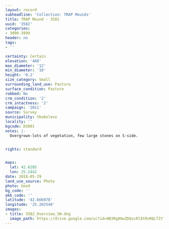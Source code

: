```yaml
---
layout: record
subheadline: 'Collection: TRAP Mounds'
title: TRAP Mound - 3582
uuid: '3582'
categories:
- 3000-3999
header: no
tags:
- ''

certainty: Certain
elevation: '468'
max_diameter: '12'
min_diameter: '10'
height: '0.2'
size_category: Small
surrounding_land_use: Pasture
surface_condition: Pasture
robbed: No
crm_condition: '2'
crm_intactness: '2'
campaign: '2011'
source: Survey
municipality: Skobelevo
locality: ''
bgcode: DS001
notes: |-
  Overgrown-lots of vegetation, few large stones on S-side.


rights: standard


maps:
  lat: 42.6285
  lon: 25.2442
date: 2018-05-29
land_use_source: Photo
photo: Good
bg_code: ''
akb_code: ''
latitude: '42.666978'
longitude: '25.202548'
images:
- title: 3582_Overview_SW.dng
  image_path: https://drive.google.com/uc?id=0B3Rg88wZDQscRl8tRnRQLTZtTHc
---
```

